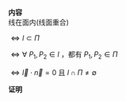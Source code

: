 **内容**  
线在面内(线面重合)  
  
$\Leftrightarrow l\subset\Pi$  
  
$\Leftrightarrow\forall\ P_1,P_2\in l$ ，都有 $P_1,P_2\in\Pi$  
  
  
$\Leftrightarrow\vec l\cdot\vec n=0$ 且 $l\cap\Pi\neq\emptyset$  
  
**证明**  

